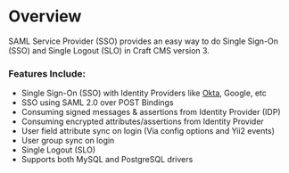 # Overview

SAML Service Provider (SSO) provides an easy way to do Single Sign-On (SSO) and Single Logout (SLO) in Craft CMS version 3.

### Features Include:
* Single Sign-On (SSO) with Identity Providers like [Okta](https://okta.com), Google, etc
* SSO using SAML 2.0 over POST Bindings
* Consuming signed messages & assertions from Identity Provider (IDP)
* Consuming encrypted attributes/assertions from Identity Provider
* User field attribute sync on login (Via config options and Yii2 events)
* User group sync on login
* Single Logout (SLO)
* Supports both MySQL and PostgreSQL drivers